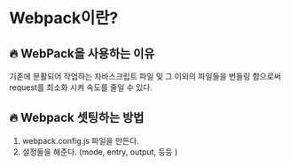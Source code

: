 # Webpack이란?

## 🔥 WebPack을 사용하는 이유

기존에 분활되어 작업하는 자바스크립트 파일 및 그 이외의 파일들을 번들링 함으로써 request를 최소화 시켜 속도를 줄일 수 있다.

## 🔥 Webpack 셋팅하는 방법

1. webpack.config.js 파일을 만든다.
2. 설정들을 해준다. (mode, entry, output, 등등 )
